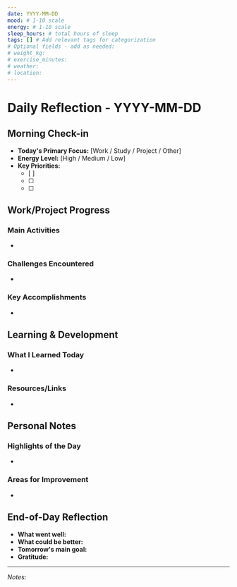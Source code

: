 ```yaml
---
date: YYYY-MM-DD
mood: # 1-10 scale
energy: # 1-10 scale
sleep_hours: # total hours of sleep
tags: [] # Add relevant tags for categorization
# Optional fields - add as needed:
# weight_kg: 
# exercise_minutes: 
# weather: 
# location:
---
```


# Daily Reflection - YYYY-MM-DD

## Morning Check-in

- **Today's Primary Focus:** [Work / Study / Project / Other]
- **Energy Level:** [High / Medium / Low]
- **Key Priorities:**
  - [ ] 
  - [ ] 
  - [ ] 

## Work/Project Progress

### Main Activities
- 

### Challenges Encountered
- 

### Key Accomplishments
- 

## Learning & Development

### What I Learned Today
- 

### Resources/Links
- 

## Personal Notes

### Highlights of the Day
- 

### Areas for Improvement
- 

## End-of-Day Reflection

- **What went well:** 
- **What could be better:** 
- **Tomorrow's main goal:** 
- **Gratitude:** 

---
*Notes:*